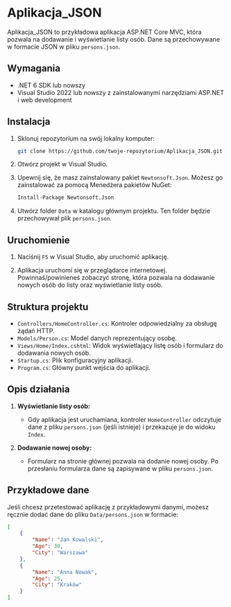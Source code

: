 # Aplikacja_JSON

Aplikacja_JSON to przykładowa aplikacja ASP.NET Core MVC, która pozwala na dodawanie i wyświetlanie listy osób. Dane są przechowywane w formacie JSON w pliku `persons.json`.

## Wymagania

- .NET 6 SDK lub nowszy
- Visual Studio 2022 lub nowszy z zainstalowanymi narzędziami ASP.NET i web development

## Instalacja

1. Sklonuj repozytorium na swój lokalny komputer:

    ```bash
    git clone https://github.com/twoje-repozytorium/Aplikacja_JSON.git
    ```

2. Otwórz projekt w Visual Studio.

3. Upewnij się, że masz zainstalowany pakiet `Newtonsoft.Json`. Możesz go zainstalować za pomocą Menedżera pakietów NuGet:

    ```bash
    Install-Package Newtonsoft.Json
    ```

4. Utwórz folder `Data` w katalogu głównym projektu. Ten folder będzie przechowywał plik `persons.json`.

## Uruchomienie

1. Naciśnij `F5` w Visual Studio, aby uruchomić aplikację.

2. Aplikacja uruchomi się w przeglądarce internetowej. Powinnaś/powinieneś zobaczyć stronę, która pozwala na dodawanie nowych osób do listy oraz wyświetlanie listy osób.

## Struktura projektu

- `Controllers/HomeController.cs`: Kontroler odpowiedzialny za obsługę żądań HTTP.
- `Models/Person.cs`: Model danych reprezentujący osobę.
- `Views/Home/Index.cshtml`: Widok wyświetlający listę osób i formularz do dodawania nowych osób.
- `Startup.cs`: Plik konfiguracyjny aplikacji.
- `Program.cs`: Główny punkt wejścia do aplikacji.

## Opis działania

1. **Wyświetlanie listy osób:**
    - Gdy aplikacja jest uruchamiana, kontroler `HomeController` odczytuje dane z pliku `persons.json` (jeśli istnieje) i przekazuje je do widoku `Index`.

2. **Dodawanie nowej osoby:**
    - Formularz na stronie głównej pozwala na dodanie nowej osoby. Po przesłaniu formularza dane są zapisywane w pliku `persons.json`.

## Przykładowe dane

Jeśli chcesz przetestować aplikację z przykładowymi danymi, możesz ręcznie dodać dane do pliku `Data/persons.json` w formacie:

```json
[
    {
        "Name": "Jan Kowalski",
        "Age": 30,
        "City": "Warszawa"
    },
    {
        "Name": "Anna Nowak",
        "Age": 25,
        "City": "Kraków"
    }
]

